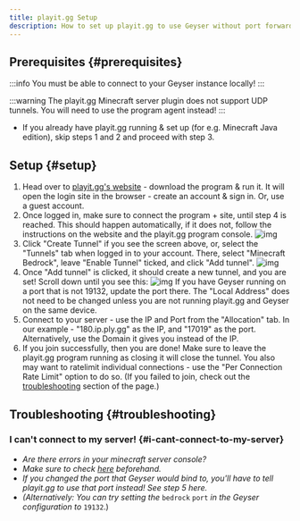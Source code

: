 ```yaml
---
title: playit.gg Setup
description: How to set up playit.gg to use Geyser without port forwarding.
---
```


## Prerequisites {#prerequisites}

:::info
You must be able to connect to your Geyser instance locally!
:::

:::warning
The playit.gg Minecraft server plugin does not support UDP tunnels. You will need to use the program agent instead!
:::

- If you already have playit.gg running & set up (for e.g. Minecraft Java edition), skip steps 1 and 2 and proceed with step 3.

## Setup {#setup}
1. Head over to [playit.gg's website](https://playit.gg/) - download the program & run it. It will open the login site in the browser - create an account & sign in. Or, use a guest account.
2. Once logged in, make sure to connect the program + site, until step 4 is reached. This should happen automatically, if it does not, follow the instructions on the website and the playit.gg program console.
   ![img](/img/wiki/playit-gg/running.png)
3. Click "Create Tunnel" if you see the screen above, or, select the "Tunnels" tab when logged in to your account. There, select "Minecraft Bedrock", leave "Enable Tunnel" ticked, and click "Add tunnel".
   ![img](/img/wiki/playit-gg/add_tunnel.png)
4. Once "Add tunnel" is clicked, it should create a new tunnel, and you are set! Scroll down until you see this:
   ![img](/img/wiki/playit-gg/added_tunnel.png)
   If you have Geyser running on a port that is not 19132, update the port there. The "Local Address" does not need to be changed unless you are not running playit.gg and Geyser on the same device.
5. Connect to your server - use the IP and Port from the "Allocation" tab. In our example - "180.ip.ply.gg" as the IP, and "17019" as the port. Alternatively, use the Domain it gives you instead of the IP.
6. If you join successfully, then you are done! Make sure to leave the playit.gg program running as closing it will close the tunnel. You also may want to ratelimit individual connections - use the "Per Connection Rate Limit" option to do so.
   (If you failed to join, check out the [troubleshooting](#troubleshooting) section of the page.) 

## Troubleshooting {#troubleshooting}

### I can't connect to my server! {#i-cant-connect-to-my-server}
* *Are there errors in your minecraft server console?*
* *Make sure to check [here](/geyser/fixing-unable-to-connect-to-world/) beforehand.*
* *If you changed the port that Geyser would bind to, you'll have to tell playit.gg to use that port instead! See step 5 here.*
* *(Alternatively: You can try setting the* `bedrock` `port` *in the Geyser configuration to* `19132`.)
